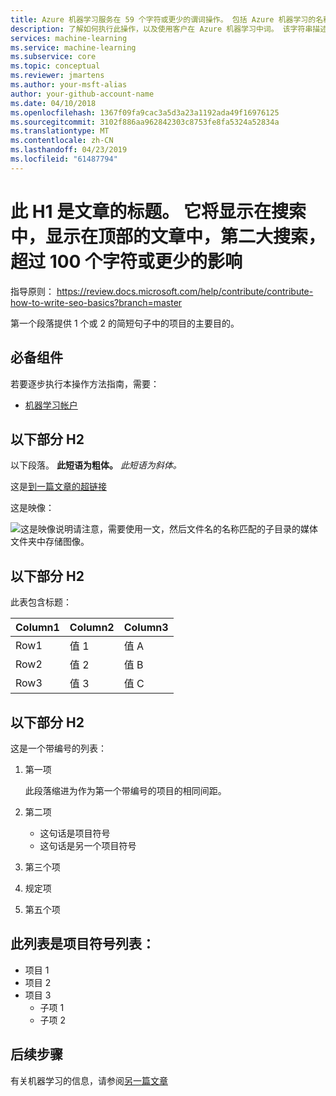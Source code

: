 ```yaml
---
title: Azure 机器学习服务在 59 个字符或更少的谓词操作。 包括 Azure 机器学习的名称。 测试此处标题 https://moz.com/learn/seo/title-tag（示例-部署在 Python 中使用 Azure 机器学习服务的 web 服务）
description: 了解如何执行此操作，以及使用客户在 Azure 机器学习中词。 该字符串描述为 145 115 个字符中的项目。 此处使用 SEO 类型的操作谓词。 此信息显示在搜索页面内联文章日期戳。 如果简介 para 描述您的文章的目的，可以使用它在此处编辑长度。
services: machine-learning
ms.service: machine-learning
ms.subservice: core
ms.topic: conceptual
ms.reviewer: jmartens
ms.author: your-msft-alias
author: your-github-account-name
ms.date: 04/10/2018
ms.openlocfilehash: 1367f09fa9cac3a5d3a23a1192ada49f16976125
ms.sourcegitcommit: 3102f886aa962842303c8753fe8fa5324a52834a
ms.translationtype: MT
ms.contentlocale: zh-CN
ms.lasthandoff: 04/23/2019
ms.locfileid: "61487794"
---
```

# <a name="this-h1-is-the-title-of-the-article-it-appears-in-search-appears-at-the-top-of-article-second-greatest-impact-on-search-100-chars-or-less"></a>此 H1 是文章的标题。 它将显示在搜索中，显示在顶部的文章中，第二大搜索，超过 100 个字符或更少的影响

指导原则： https://review.docs.microsoft.com/help/contribute/contribute-how-to-write-seo-basics?branch=master


第一个段落提供 1 个或 2 的简短句子中的项目的主要目的。 

## <a name="prerequisites"></a>必备组件
若要逐步执行本操作方法指南，需要：
- [机器学习帐户](template-howto.md)

## <a name="section-here-h2"></a>以下部分 H2 
以下段落。 
**此短语为粗体。** 
*此短语为斜体。*

这是[到一篇文章的超链接](./template-concepts.md)

这是映像：

![这是映像说明](media/overview-what-is-azure-ml/aml-concepts.png)请注意，需要使用一文，然后文件名的名称匹配的子目录的媒体文件夹中存储图像。

## <a name="section-here-h2"></a>以下部分 H2
此表包含标题：

|Column1  |Column2  |Column3  |
|---------|---------|---------|
|Row1|值 1|值 A|
|Row2|值 2|值 B|
|Row3|值 3|值 C|

## <a name="section-here-h2"></a>以下部分 H2
这是一个带编号的列表：

1. 第一项

   此段落缩进为作为第一个带编号的项目的相同间距。

2. 第二项
   - 这句话是项目符号
   - 这句话是另一个项目符号

3. 第三个项

4. 规定项

5. 第五个项

## <a name="this-list-is-bulleted-list"></a>此列表是项目符号列表：
- 项目 1
- 项目 2
- 项目 3
  - 子项 1
  - 子项 2


## <a name="next-steps"></a>后续步骤

有关机器学习的信息，请参阅[另一篇文章](template-howto.md)
